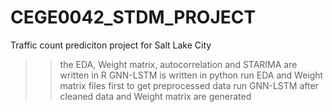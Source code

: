 # CEGE0042_STDM_PROJECT
Traffic count prediciton project for Salt Lake City
>> the EDA, Weight matrix, autocorrelation and STARIMA are written in R
>> GNN-LSTM is written in python
>> run EDA and Weight matrix files first to get preprocessed data
>> run GNN-LSTM after cleaned data and Weight matrix are generated

